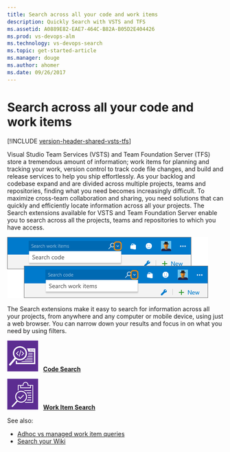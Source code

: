 ```yaml
---
title: Search across all your code and work items
description: Quickly Search with VSTS and TFS
ms.assetid: A0889E82-EAE7-464C-B82A-B05D2E404426
ms.prod: vs-devops-alm
ms.technology: vs-devops-search
ms.topic: get-started-article
ms.manager: douge
ms.author: ahomer
ms.date: 09/26/2017
---
```


# Search across all your code and work items

[!INCLUDE [version-header-shared-vsts-tfs](_shared/version-header-shared-vsts-tfs.md)]

Visual Studio Team Services (VSTS) and Team Foundation Server (TFS) store a tremendous amount of information; 
work items for planning and tracking your work, version control to track code file changes, 
and build and release services to help you ship effortlessly. 
As your backlog and codebase expand and are divided across multiple projects, teams and repositories, 
finding what you need becomes increasingly difficult. To maximize cross-team 
collaboration and sharing, you need solutions that can quickly and 
efficiently locate information across all your projects. The Search 
extensions available for VSTS and Team Foundation Server 
enable you to search across all the projects, teams and repositories to which you have access. 

![Search boxes in VSTS and TFS](_img/_shared/title-bar-search-box-select-type.png)

The Search extensions make it easy to search for information across all
your projects, from anywhere and any computer or mobile device, using just a web browser.
You can narrow down your results and focus in on what you need by using filters.

![Code Search](_img/_shared/codesearch-icon.png) &nbsp; **[Code Search](code/code-search.md)**

![Work Item Search](_img/_shared/wisearch-icon.png) &nbsp; **[Work Item Search](workitem/work-item-search.md)**

See also:

* [Adhoc vs managed work item queries](../work/track/adhoc-vs-managed-queries.md?toc=/vsts/search/toc.json&bc=/vsts/search/breadcrumb/toc.json)
* [Search your Wiki](https://blogs.msdn.microsoft.com/devops/2017/12/01/announcing-public-preview-of-wiki-search/)
